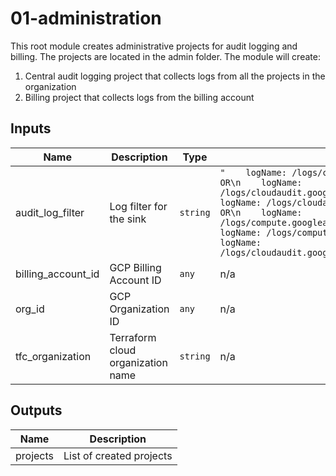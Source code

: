 # 01-administration
This root module creates administrative projects for audit logging and billing. The projects are located in the admin
folder. The module will create:
1. Central audit logging project that collects logs from all the projects in the organization
2. Billing project that collects logs from the billing account

## Inputs

| Name | Description | Type | Default | Required |
|------|-------------|------|---------|:-----:|
| audit\_log\_filter | Log filter for the sink | `string` | `"    logName: /logs/cloudaudit.googleapis.com%2Factivity OR\n    logName: /logs/cloudaudit.googleapis.com%2Fsystem_event OR\n    logName: /logs/cloudaudit.googleapis.com%2Fdata_access OR\n    logName: /logs/compute.googleapis.com%2Fvpc_flows OR\n    logName: /logs/compute.googleapis.com%2Ffirewall OR\n    logName: /logs/cloudaudit.googleapis.com%2Faccess_transparency\n"` | no |
| billing\_account\_id | GCP Billing Account ID | `any` | n/a | yes |
| org\_id | GCP Organization ID | `any` | n/a | yes |
| tfc\_organization | Terraform cloud organization name | `string` | n/a | yes |

## Outputs

| Name | Description |
|------|-------------|
| projects | List of created projects |